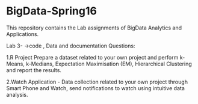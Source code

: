 # BigData-Spring16
This repository contains the Lab assignments of BigData Analytics and Applications.
   
Lab 3- 
   ->code , Data and documentation
Questions:

1.R Project Prepare a dataset related to your own project and perform k-Means, k-Medians, Expectation Maximisation (EM), Hierarchical Clustering and report the results. 

2.Watch Application - Data collection related to your own project through Smart Phone and Watch, send notifications to watch using intuitive data analysis. 